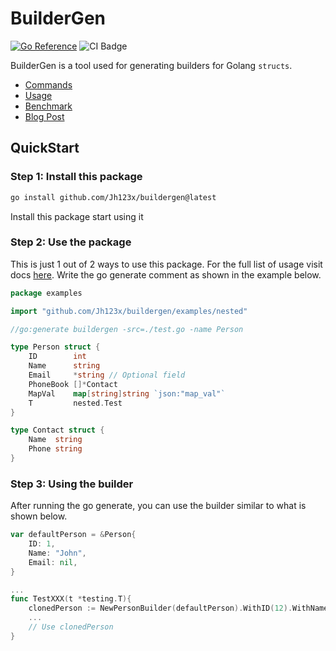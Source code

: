 # BuilderGen

[![Go Reference](https://pkg.go.dev/badge/github.com/Jh123x/buildergen.svg)](https://pkg.go.dev/github.com/Jh123x/buildergen)
![CI Badge](https://github.com/Jh123x/buildergen/actions/workflows/go.yml/badge.svg)

BuilderGen is a tool used for generating builders for Golang `structs`.

- [Commands](./docs/command "Documentation for Commands")
- [Usage](./docs/usage "Documentation for Usage")
- [Benchmark](./docs/benchmarks "Benchmarks from different versions")
- [Blog Post](https://jh123x.com/blog/2024/golang-simple-optimization/ "Blog Post")

## QuickStart

### Step 1: Install this package

```bash
go install github.com/Jh123x/buildergen@latest
```

Install this package start using it

### Step 2: Use the package

This is just 1 out of 2 ways to use this package.
For the full list of usage visit docs [here](./docs/usage/Readme.md "Documentation for usage").
Write the go generate comment as shown in the example below.

```go
package examples

import "github.com/Jh123x/buildergen/examples/nested"

//go:generate buildergen -src=./test.go -name Person

type Person struct {
	ID        int
	Name      string
	Email     *string // Optional field
	PhoneBook []*Contact
	MapVal    map[string]string `json:"map_val"`
	T         nested.Test
}

type Contact struct {
	Name  string
	Phone string
}
```

### Step 3: Using the builder

After running the go generate, you can use the builder similar to what is shown below.

```go
var defaultPerson = &Person{
	ID: 1,
	Name: "John",
	Email: nil,
}

...
func TestXXX(t *testing.T){
	clonedPerson := NewPersonBuilder(defaultPerson).WithID(12).WithName("Johnny").Build() // ID and Name changes
	...
	// Use clonedPerson
}
```
